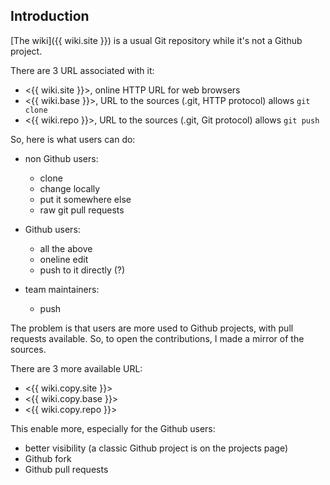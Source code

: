 
## Introduction

[The wiki]({{ wiki.site }}) is a usual Git repository while it's not a Github project.

There are 3 URL associated with it:
- <{{ wiki.site }}>, online HTTP URL for web browsers
- <{{ wiki.base }}>, URL to the sources (.git, HTTP protocol) allows `git clone`
- <{{ wiki.repo }}>, URL to the sources (.git, Git protocol) allows `git push`

So, here is what users can do:

- non Github users:
  - clone
  - change locally
  - put it somewhere else
  - raw git pull requests

- Github users:
  - all the above
  - oneline edit
  - push to it directly (?)

- team maintainers:
  - push


The problem is that users are more used to Github projects, with pull requests available. So, to open the contributions, I made a mirror of the sources.

There are 3 more available URL:

- <{{ wiki.copy.site }}>
- <{{ wiki.copy.base }}>
- <{{ wiki.copy.repo }}>

This enable more, especially for the Github users:

- better visibility (a classic Github project is on the projects page)
- Github fork
- Github pull requests



<!--
vim: expandtab ts=2 :
-->
